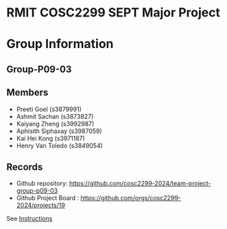
# RMIT COSC2299 SEPT Major Project

# Group Information

## Group-P09-03

## Members
* Preeti Goel (s3879991)
* Ashmit Sachan (s3873827)
* Kaiyang Zheng (s3992987)
* Aphisith Siphaxay (s3987059)
* Kai Hei Kong (s3971187)
* Henry Van Toledo (s3849054)

## Records

* Github repository: https://github.com/cosc2299-2024/team-project-group-p09-03
* Github Project Board : https://github.com/orgs/cosc2299-2024/projects/19

See [Instructions](INSTRUCTIONS.md)

